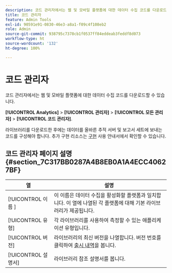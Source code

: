 ```yaml
---
description: 코드 관리자에서는 웹 및 모바일 플랫폼에 대한 데이터 수집 코드를 다운로드할 수 있습니다.
title: 코드 관리자
feature: Admin Tools
exl-id: 90591e91-0830-46e3-a8a1-f09c4f108eb2
role: Admin
source-git-commit: 938795c7378cb1f0537ff84eddeab3feddf8d073
workflow-type: ht
source-wordcount: '132'
ht-degree: 100%

---
```


# 코드 관리자

코드 관리자에서는 웹 및 모바일 플랫폼에 대한 데이터 수집 코드를 다운로드할 수 있습니다.

**[!UICONTROL Analytics]** > **[!UICONTROL 관리자]** > **[!UICONTROL 모든 관리자]** > **[!UICONTROL 코드 관리자]**.

라이브러리를 다운로드한 후에는 데이터를 올바른 추적 서버 및 보고서 세트에 보내는 코드를 구성해야 합니다. 추가 구현 리소스는 [구현](/help/implement/home.md) 사용 안내서에서 확인할 수 있습니다.

## 코드 관리자 페이지 설명 {#section_7C317BB0287A4B8EB0A1A4ECC40627BF}

| 열 | 설명 |
|--- |--- |
| [!UICONTROL  이름 ] | 이 이름은 데이터 수집을 활성화할 플랫폼과 일치합니다. 이 열에 나열된 각 플랫폼에 대해 기본 라이브러리가 제공됩니다. |
| [!UICONTROL 유형] | 각 라이브러리를 사용하여 측정할 수 있는 애플리케이션 유형입니다. |
| [!UICONTROL 버전] | 라이브러리의 최신 버전을 나열합니다. 버전 번호를 클릭하여 [출시 내역](https://experienceleague.adobe.com/docs/analytics/implementation/appmeasurement-updates.html)을 봅니다. |
| [!UICONTROL 설명서] | 라이브러리 참조 설명서를 봅니다. |
